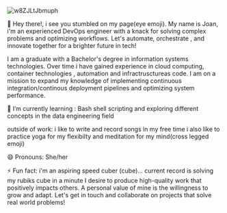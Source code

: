 
![w8ZJLtJbmuph](https://github.com/joanafanana/joanafanana/assets/68906597/cdfa7754-8cd3-4226-b998-3f65313a6778)



👋 Hey there!, i see you stumbled on my page(eye emoji). My name is Joan, i'm an experienced DevOps engineer with a knack for solving complex problems and optimizing workflows. Let's automate, orchestrate , and innovate together for a brighter future in tech!

  I am a graduate with a Bachelor's degree in information systems technologies. Over time i have gained experience in cloud computing, container technologies , automation and infractrusctureas code. I am on a mission to expand my knowledge of implementing continuous integration/continous deployment pipelines and optimizing system performance.


 🌱 I’m currently learning :
       Bash shell scripting 
       and exploring different concepts in the data engineering field

   outside of work:
       i like to write and record songs in my free time
       i also like to practice yoga for my flexibilty and meditation for my mind(cross legged emoji)

😄 Pronouns: She/her
 
⚡ Fun fact:
      i'm an aspiring speed cuber (cube)... current record is solving my rubiks cube in a minute
      I desire to produce high-quality work that positively impacts others. A personal value of mine is the willingness to grow and adapt. Let's get in touch and collaborate on projects that solve real world 
     problems!


